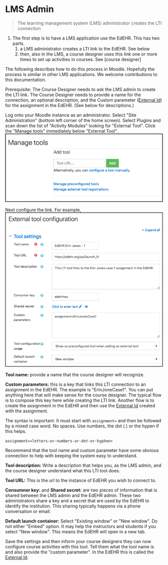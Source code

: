 # LMS Admin

> The learning management system (LMS) administrator creates the LTI connection

1. The first step is to have a LMS application use the EdEHR. This has two parts.
    1. a LMS administrator creates a LTI link to the EdEHR. See below 
    1. then, also in the LMS, a course designer uses this link one or more times to set up activities in courses. See [course designer]
    
The following describes how to do this process in Moodle.  Hopefully the process is similar in other LMS applications. We welcome contributions to this documentation.

Prerequisite: The Course Designer needs to ask the LMS admin to create the LTI link. The Course Designer needs to provide a name for the connection, an optional description, and the Custom parameter ([External Id](/shared/definitions.md#external-id)) for the assignment in the EdEHR. (See below for descriptions.) 

Log onto your Moodle instance as an administrator.  Select "Site Administration" (bottom left corner of the home screen).  Select Plugins and scan down the list of "Activity Modules" looking for "External Tool".  Click the "Manage tools" immediately below "External Tool".
![1]

Next configure the link.  For example,
![2]

**Tool name:**  provide a name that the course designer will recognize. 

**Custom parameters:** this is a key that links this LTI connection to an assignment in the EdEHR. The example is "ErinJoneCase1". You can put anything here that will make sense for the course designer. The typical flow is to compose this key here while creating the LTI link. Another flow is to create the assignment in the EdEHR and then use the [External Id](/shared/definitions.md#external-id) created with the assignment.

The syntax is important. It must start with ```assignment=``` and then be followed by a mixed case word. No spaces. Use numbers, the dot (.) or the hypen if this helps.
```
assignment=<letters-or-numbers-or-dot-or-hyphen>
``` 

Recommend that the tool name and custom parameter have some obvious connection to help with keeping the system easy to understand. 

**Tool description:** Write a description that helps you, as the LMS admin, and the course designer understand what this LTI tool does.

**Tool URL:** This is the url to the instance of EdEHR you wish to connect to. 

**Consumner key:** and **Shared secret:** are two pieces of information that is shared between the LMS admin and the EdEHR admin.  These two administrators share a key and a secret that are used by the EdEHR to identify the institution.  This sharing typically happens via a phone conversation or email. 

**Default launch container:** Select "Existing window" or "New window".  Do not either "Embed" option. It may help the instructors and students if you select "New window". This means the EdEHR will open in a new tab.

Save the settings and then inform your course designers they can now configure course activities with this tool. Tell them what the tool name is and also provide the "custom parameter".  In the EdEHR this is called the [External Id](/shared/definitions.md#external-id).

[1]: ../images/moodle-manage-tool.png "Manage external tool in Moodle" 
[2]: ../images/moodle-external-tool-config.png "External tool configuration in Moodle"